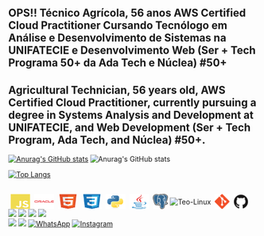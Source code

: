 ## OPS!! Técnico Agrícola, 56 anos AWS Certified Cloud Practitioner Cursando Tecnólogo em Análise e Desenvolvimento de Sistemas na UNIFATECIE e Desenvolvimento Web (Ser + Tech Programa 50+ da Ada Tech e Núclea) #50+

## Agricultural Technician, 56 years old, AWS Certified Cloud Practitioner, currently pursuing a degree in Systems Analysis and Development at UNIFATECIE, and Web Development (Ser + Tech Program, Ada Tech, and Núclea) #50+.

[![Anurag's GitHub stats](https://github-readme-stats.vercel.app/api?username=teofilonicolau)](https://https://github.com/teofilonicolau/github-readme-stats)
![Anurag's GitHub stats](https://github-readme-stats.vercel.app/api?username=teofilonicolau&show_icons=true&theme=radical)

[![Top Langs](https://github-readme-stats.vercel.app/api/top-langs/?username=teofilonicolau&size_weight=0.5&count_weight=0.5)](https://github.com/teofilonicolau/github-readme-stats)


<div style="display: inline-block"><br>
   <img align="center" alt="Teo-Js" height="30" width="40" src="https://raw.githubusercontent.com/devicons/devicon/master/icons/javascript/javascript-plain.svg">
   <img align="center" alt="Teo-React" height="30" width="40" src="https://raw.githubusercontent.com/devicons/devicon/master/icons/oracle/oracle-original.svg">
   <img align="center" alt="Teo-HTML" height="30" width="40" src="https://raw.githubusercontent.com/devicons/devicon/master/icons/html5/html5-original.svg">
   <img align="center" alt="Teo-CSS" height="30" width="40" src="https://raw.githubusercontent.com/devicons/devicon/master/icons/css3/css3-original.svg">
   <img align="center" alt="Teo-Python" height="30" width="40" src="https://raw.githubusercontent.com/devicons/devicon/master/icons/python/python-original.svg">
   <img align="center" alt="Teo-Java" height="30" width="40" src="https://raw.githubusercontent.com/devicons/devicon/master/icons/java/java-original.svg">
   <img align="center" alt="Teo-PostgreSQL" height="30" width="30" 
src="https://raw.githubusercontent.com/github/explore/80688e429a7d4ef2fca1e82350fe8e3517d3494d/topics/postgresql/postgresql.png">
    <img align="center" alt="Teo-Linux" heighth="30" width="40" src="https://cdn.jsdelivr.net/gh/devicons/devicon/icons/linux/linux-original.svg"/>
   <img align="center" alt="Teo-Git" height="30" width="30" src="https://raw.githubusercontent.com/devicons/devicon/master/icons/git/git-original.svg">
   <img align="center" alt="Teo-GitHub" height="30" width="30" src="https://raw.githubusercontent.com/devicons/devicon/master/icons/github/github-original.svg">
 
<div>
  
<div>
  <img src="https://img.shields.io/badge/Spring%20Boot-6DB33F?style=for-the-badge&logo=spring&logoColor=white" />
  <img src="https://img.shields.io/badge/MySQL-00000F?style=for-the-badge&logo=mysql&logoColor=white" />
  <img src="https://img.shields.io/badge/Eclipse-2C2255?style=for-the-badge&logo=eclipse&logoColor=white)](https://www.eclipse.org" />
  <img src="https://img.shields.io/badge/IntelliJ_IDEA-000000?style=for-the-badge&logo=intellij-idea&logoColor=white" />
<div>
  <a href="mailto:contatoteofilonicolau157@gmail.com"><img src="https://img.shields.io/badge/-Gmail-%23333?style=for-the-badge&logo=gmail&logoColor=white" target="_blank"></a>
  <a href="https://www.linkedin.com/in/teofilo-nicolau/" target="_blank"><img src="https://img.shields.io/badge/-LinkedIn-%230077B5?style=for-the-badge&logo=linkedin&logoColor=white" target="_blank"></a> 
  <a href="https://api.whatsapp.com/send?phone=5588992145589" target="_blank"><img src="https://img.shields.io/badge/-WhatsApp-25d366?style=for-the-badge&labelColor=25d366&logo=whatsapp&logoColor=white" alt="WhatsApp"/></a>
  <a href="https://www.instagram.com/jr50108/" target="_blank"><img src="https://img.shields.io/badge/-Instagram-DF0174?style=for-the-badge&labelColor=DF0174&logo=instagram&logoColor=white" alt="Instagram"/></a>
</div>


 	
 
